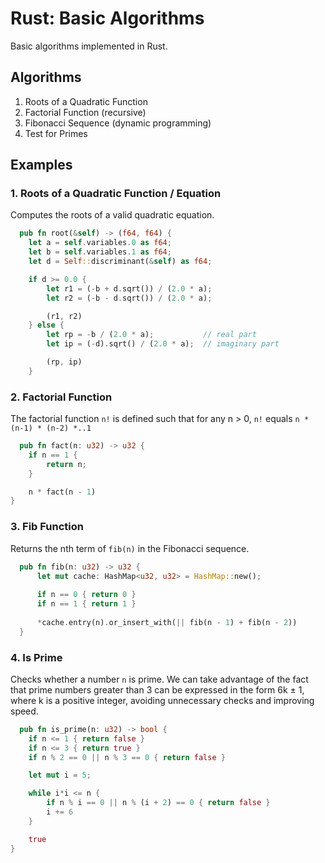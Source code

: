 # Rust: Basic Algorithms
Basic algorithms implemented in Rust.

## Algorithms
1. Roots of a Quadratic Function
2. Factorial Function (recursive)
3. Fibonacci Sequence (dynamic programming)
4. Test for Primes

## Examples
### 1. Roots of a Quadratic Function / Equation
  Computes the roots of a valid quadratic equation.
```rust
  pub fn root(&self) -> (f64, f64) {
    let a = self.variables.0 as f64;
    let b = self.variables.1 as f64;
    let d = Self::discriminant(&self) as f64;

    if d >= 0.0 {
        let r1 = (-b + d.sqrt()) / (2.0 * a);
        let r2 = (-b - d.sqrt()) / (2.0 * a);

        (r1, r2)
    } else {
        let rp = -b / (2.0 * a);           // real part
        let ip = (-d).sqrt() / (2.0 * a);  // imaginary part

        (rp, ip)
    }
```

### 2. Factorial Function
  The factorial function `n!` is defined such that for any n > 0, `n!` equals `n * (n-1) * (n-2) *..1`
  ```rust
    pub fn fact(n: u32) -> u32 {
      if n == 1 {
          return n;
      }
  
      n * fact(n - 1)
  }
  ```

### 3. Fib Function
  Returns the nth term of `fib(n)` in the Fibonacci sequence.
  ```rust
    pub fn fib(n: u32) -> u32 {
        let mut cache: HashMap<u32, u32> = HashMap::new();
    
        if n == 0 { return 0 }
        if n == 1 { return 1 }
        
        *cache.entry(n).or_insert_with(|| fib(n - 1) + fib(n - 2))
    }
  ```

### 4. Is Prime
  Checks whether a number `n` is prime. We can take advantage of the fact that prime numbers greater than 3 can be expressed in the form 6k ± 1, where k is a positive integer, avoiding unnecessary checks and improving speed.
  ```rust
    pub fn is_prime(n: u32) -> bool {
      if n <= 1 { return false }
      if n <= 3 { return true }
      if n % 2 == 0 || n % 3 == 0 { return false }
  
      let mut i = 5;
  
      while i*i <= n {
          if n % i == 0 || n % (i + 2) == 0 { return false }
          i += 6
      }
  
      true
  }
  ```
